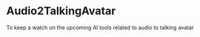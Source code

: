 # Audio2TalkingAvatar
To keep a watch on the upcoming AI tools related to audio to talking avatar


[^1]: **Make Your Actor Talk: Generalizable and High-Fidelity Lip Sync with Motion and Appearance Disentanglement**
  [Paper](https://wangyuchi369.github.io/InstructAvatar/)

[^2]: Test